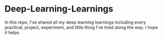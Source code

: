  # Deep-Learning-Learnings

In this repo, I’ve shared all my deep learning learnings including every practical, project, experiment, and little thing I’ve tried along the way.
I hope it helps
 
